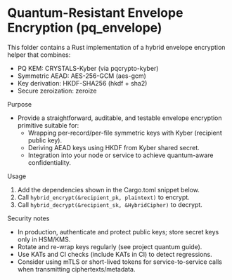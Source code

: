 # Quantum-Resistant Envelope Encryption (pq_envelope)

This folder contains a Rust implementation of a hybrid envelope encryption helper that combines:
- PQ KEM: CRYSTALS-Kyber (via pqcrypto-kyber)
- Symmetric AEAD: AES-256-GCM (aes-gcm)
- Key derivation: HKDF-SHA256 (hkdf + sha2)
- Secure zeroization: zeroize

Purpose
- Provide a straightforward, auditable, and testable envelope encryption primitive suitable for:
  - Wrapping per-record/per-file symmetric keys with Kyber (recipient public key).
  - Deriving AEAD keys using HKDF from Kyber shared secret.
  - Integration into your node or service to achieve quantum-aware confidentiality.

Usage
1. Add the dependencies shown in the Cargo.toml snippet below.
2. Call `hybrid_encrypt(&recipient_pk, plaintext)` to encrypt.
3. Call `hybrid_decrypt(&recipient_sk, &HybridCipher)` to decrypt.

Security notes
- In production, authenticate and protect public keys; store secret keys only in HSM/KMS.
- Rotate and re-wrap keys regularly (see project quantum guide).
- Use KATs and CI checks (include KATs in CI) to detect regressions.
- Consider using mTLS or short-lived tokens for service-to-service calls when transmitting ciphertexts/metadata.
